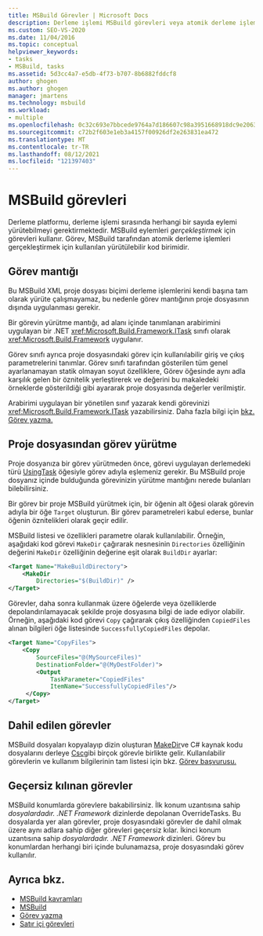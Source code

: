 ```yaml
---
title: MSBuild Görevler | Microsoft Docs
description: Derleme işlemi MSBuild görevleri veya atomik derleme işlemleri gerçekleştiren yürütülebilir kod birimlerini nasıl kullandığını öğrenin.
ms.custom: SEO-VS-2020
ms.date: 11/04/2016
ms.topic: conceptual
helpviewer_keywords:
- tasks
- MSBuild, tasks
ms.assetid: 5d3cc4a7-e5db-4f73-b707-8b6882fddcf8
author: ghogen
ms.author: ghogen
manager: jmartens
ms.technology: msbuild
ms.workload:
- multiple
ms.openlocfilehash: 0c32c693e7bbcede9764a7d186607c98a3951668918dc9e2063ecd208f78ca74
ms.sourcegitcommit: c72b2f603e1eb3a4157f00926df2e263831ea472
ms.translationtype: MT
ms.contentlocale: tr-TR
ms.lasthandoff: 08/12/2021
ms.locfileid: "121397403"
---
```

# <a name="msbuild-tasks"></a>MSBuild görevleri

Derleme platformu, derleme işlemi sırasında herhangi bir sayıda eylemi yürütebilmeyi gerektirmektedir. MSBuild eylemleri *gerçekleştirmek* için görevleri kullanır. Görev, MSBuild tarafından atomik derleme işlemleri gerçekleştirmek için kullanılan yürütülebilir kod birimidir.

## <a name="task-logic"></a>Görev mantığı

 Bu MSBuild XML proje dosyası biçimi derleme işlemlerini kendi başına tam olarak yürüte çalışmayamaz, bu nedenle görev mantığının proje dosyasının dışında uygulanması gerekir.

 Bir görevin yürütme mantığı, ad alanı içinde tanımlanan arabirimini uygulayan bir .NET <xref:Microsoft.Build.Framework.ITask> sınıfı olarak <xref:Microsoft.Build.Framework> uygulanır.

 Görev sınıfı ayrıca proje dosyasındaki görev için kullanılabilir giriş ve çıkış parametrelerini tanımlar. Görev sınıfı tarafından gösterilen tüm genel ayarlanamayan statik olmayan soyut özelliklere, Görev öğesinde aynı adla [](../msbuild/task-element-msbuild.md) karşılık gelen bir öznitelik yerleştirerek ve değerini bu makaledeki örneklerde gösterildiği gibi ayararak proje dosyasında değerler verilmiştir.

 Arabirimi uygulayan bir yönetilen sınıf yazarak kendi görevinizi <xref:Microsoft.Build.Framework.ITask> yazabilirsiniz. Daha fazla bilgi için [bkz. Görev yazma.](../msbuild/task-writing.md)

## <a name="execute-a-task-from-a-project-file"></a>Proje dosyasından görev yürütme

 Proje dosyanıza bir görev yürütmeden önce, görevi uygulayan derlemedeki türü [UsingTask](../msbuild/usingtask-element-msbuild.md) öğesiyle görev adıyla eşlemeniz gerekir. Bu MSBuild proje dosyanız içinde bulduğunda görevinizin yürütme mantığını nerede bulanları bilebilirsiniz.

 Bir görev bir proje MSBuild yürütmek için, bir öğenin alt öğesi olarak görevin adıyla bir öğe `Target` oluşturun. Bir görev parametreleri kabul ederse, bunlar öğenin öznitelikleri olarak geçir edilir.

 MSBuild listesi ve özellikleri parametre olarak kullanılabilir. Örneğin, aşağıdaki kod görevi `MakeDir` çağırarak nesnesinin `Directories` özelliğinin değerini `MakeDir` özelliğinin değerine eşit olarak `BuildDir` ayarlar:

```xml
<Target Name="MakeBuildDirectory">
    <MakeDir
        Directories="$(BuildDir)" />
</Target>
```

 Görevler, daha sonra kullanmak üzere öğelerde veya özelliklerde depolandırılamayacak şekilde proje dosyasına bilgi de iade ediyor olabilir. Örneğin, aşağıdaki kod görevi `Copy` çağırarak çıkış özelliğinden `CopiedFiles` alınan bilgileri öğe listesinde `SuccessfullyCopiedFiles` depolar.

```xml
<Target Name="CopyFiles">
    <Copy
        SourceFiles="@(MySourceFiles)"
        DestinationFolder="@(MyDestFolder)">
        <Output
            TaskParameter="CopiedFiles"
            ItemName="SuccessfullyCopiedFiles"/>
     </Copy>
</Target>
```

## <a name="included-tasks"></a>Dahil edilen görevler

 MSBuild dosyaları kopyalayıp dizin oluşturan [](../msbuild/copy-task.md) [MakeDir](../msbuild/makedir-task.md)ve C# kaynak kodu dosyalarını derleye [Csc](../msbuild/csc-task.md)gibi birçok görevle birlikte gelir. Kullanılabilir görevlerin ve kullanım bilgilerinin tam listesi için bkz. [Görev başvurusu.](../msbuild/msbuild-task-reference.md)

## <a name="overridden-tasks"></a>Geçersiz kılınan görevler

 MSBuild konumlarda görevlere bakabilirsiniz. İlk konum uzantısına sahip *dosyalardadır. .NET Framework* dizinlerde depolanan OverrideTasks. Bu dosyalarda yer alan görevler, proje dosyasındaki görevler de dahil olmak üzere aynı adlara sahip diğer görevleri geçersiz kılar. İkinci konum uzantısına sahip *dosyalardadır. .NET Framework* dizinleri. Görev bu konumlardan herhangi biri içinde bulunamazsa, proje dosyasındaki görev kullanılır.

## <a name="see-also"></a>Ayrıca bkz.

- [MSBuild kavramları](../msbuild/msbuild-concepts.md)
- [MSBuild](../msbuild/msbuild.md)
- [Görev yazma](../msbuild/task-writing.md)
- [Satır içi görevleri](../msbuild/msbuild-inline-tasks.md)
